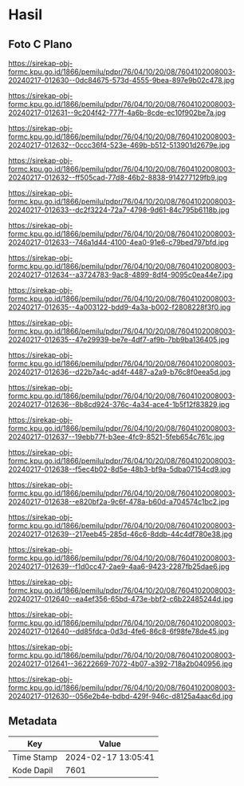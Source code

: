 # Hasil

## Foto C Plano

https://sirekap-obj-formc.kpu.go.id/1866/pemilu/pdpr/76/04/10/20/08/7604102008003-20240217-012630--0dc84675-573d-4555-9bea-897e9b02c478.jpg

https://sirekap-obj-formc.kpu.go.id/1866/pemilu/pdpr/76/04/10/20/08/7604102008003-20240217-012631--9c204f42-777f-4a6b-8cde-ec10f902be7a.jpg

https://sirekap-obj-formc.kpu.go.id/1866/pemilu/pdpr/76/04/10/20/08/7604102008003-20240217-012632--0ccc36f4-523e-469b-b512-513901d2679e.jpg

https://sirekap-obj-formc.kpu.go.id/1866/pemilu/pdpr/76/04/10/20/08/7604102008003-20240217-012632--ff505cad-77d8-46b2-8838-914277129fb9.jpg

https://sirekap-obj-formc.kpu.go.id/1866/pemilu/pdpr/76/04/10/20/08/7604102008003-20240217-012633--dc2f3224-72a7-4798-9d61-84c795b6118b.jpg

https://sirekap-obj-formc.kpu.go.id/1866/pemilu/pdpr/76/04/10/20/08/7604102008003-20240217-012633--746a1d44-4100-4ea0-91e6-c79bed797bfd.jpg

https://sirekap-obj-formc.kpu.go.id/1866/pemilu/pdpr/76/04/10/20/08/7604102008003-20240217-012634--a3724783-9ac8-4899-8df4-9095c0ea44e7.jpg

https://sirekap-obj-formc.kpu.go.id/1866/pemilu/pdpr/76/04/10/20/08/7604102008003-20240217-012635--4a003122-bdd9-4a3a-b002-f2808228f3f0.jpg

https://sirekap-obj-formc.kpu.go.id/1866/pemilu/pdpr/76/04/10/20/08/7604102008003-20240217-012635--47e29939-be7e-4df7-af9b-7bb9ba136405.jpg

https://sirekap-obj-formc.kpu.go.id/1866/pemilu/pdpr/76/04/10/20/08/7604102008003-20240217-012636--d22b7a4c-ad4f-4487-a2a9-b76c8f0eea5d.jpg

https://sirekap-obj-formc.kpu.go.id/1866/pemilu/pdpr/76/04/10/20/08/7604102008003-20240217-012636--8b8cd924-376c-4a34-ace4-1b5f12f83829.jpg

https://sirekap-obj-formc.kpu.go.id/1866/pemilu/pdpr/76/04/10/20/08/7604102008003-20240217-012637--19ebb77f-b3ee-4fc9-8521-5feb654c761c.jpg

https://sirekap-obj-formc.kpu.go.id/1866/pemilu/pdpr/76/04/10/20/08/7604102008003-20240217-012638--f5ec4b02-8d5e-48b3-bf9a-5dba07154cd9.jpg

https://sirekap-obj-formc.kpu.go.id/1866/pemilu/pdpr/76/04/10/20/08/7604102008003-20240217-012638--e820bf2a-9c6f-478a-b60d-a704574c1bc2.jpg

https://sirekap-obj-formc.kpu.go.id/1866/pemilu/pdpr/76/04/10/20/08/7604102008003-20240217-012639--217eeb45-285d-46c6-8ddb-44c4df780e38.jpg

https://sirekap-obj-formc.kpu.go.id/1866/pemilu/pdpr/76/04/10/20/08/7604102008003-20240217-012639--f1d0cc47-2ae9-4aa6-9423-2287fb25dae6.jpg

https://sirekap-obj-formc.kpu.go.id/1866/pemilu/pdpr/76/04/10/20/08/7604102008003-20240217-012640--ea4ef356-65bd-473e-bbf2-c6b22485244d.jpg

https://sirekap-obj-formc.kpu.go.id/1866/pemilu/pdpr/76/04/10/20/08/7604102008003-20240217-012640--dd85fdca-0d3d-4fe6-86c8-6f98fe78de45.jpg

https://sirekap-obj-formc.kpu.go.id/1866/pemilu/pdpr/76/04/10/20/08/7604102008003-20240217-012641--36222669-7072-4b07-a392-718a2b040956.jpg

https://sirekap-obj-formc.kpu.go.id/1866/pemilu/pdpr/76/04/10/20/08/7604102008003-20240217-012630--056e2b4e-bdbd-429f-946c-d8125a4aac6d.jpg


## Metadata

| Key        | Value               |
| ---------- | ------------------- |
| Time Stamp | 2024-02-17 13:05:41 |
| Kode Dapil | 7601                |



